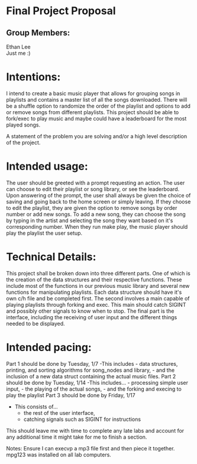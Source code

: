 # Final Project Proposal

## Group Members:
Ethan Lee       
Just me :)
# Intentions:
I intend to create a basic music player that allows for grouping songs in playlists and contains a master list of all the songs downloaded. There will be a shuffle option to randomize the order of the playlist and options to add or remove songs from different playlists. This project should be able to fork/exec to play music and maybe could have a leaderboard for the most played songs. 

A statement of the problem you are solving and/or a high level description of the project.

# Intended usage:
The user should be greeted with a prompt requesting an action. The user can choose to edit their playlist or song library, or see the leaderboard. Upon answering of the prompt, the user shall always be given the choice of saving and going back to the home screen or simply leaving. If they choose to edit the playlist, they are given the option to remove songs by order number or add new songs. To add a new song, they can choose the song by typing in the artist and selecting the song they want based on it's corresponding number. When they run make play, the music player should play the playlist the user setup. 

# Technical Details:

This project shall be broken down into three different parts. One of which is the creation of the data structures and their respective functions. These include most of the functions in our previous music library and several new functions for manipulating playlists. Each data structure should have it's own c/h file and be completed first. The second involves a main capable of playing playlists through forking and exec. This main should catch SIGINT and possibly other signals to know when to stop. The final part is the interface, including the receiving of user input and the different things needed to be displayed. 

# Intended pacing:

Part 1 should be done by Tuesday, 1/7
  -This includes
    - data structures, printing, and sorting algorithms for song_nodes and library,
    - and the inclusion of a new data struct containing the actual music files.
Part 2 should be done by Tuesday, 1/14
  -This includes...
    - processing simple user input,
    - the playing of the actual songs,
    - and the forking and execing to play the playlist
Part 3 should be done by Friday, 1/17
  - This consists of...
    - the rest of the user interface,
    - catching signals such as SIGINT for instructions

This should leave me with time to complete any late labs and account for any additional time it might take for me to finish a section.


Notes: Ensure I can execvp a mp3 file first and then piece it together. mpg123 was installed on all lab computers. 